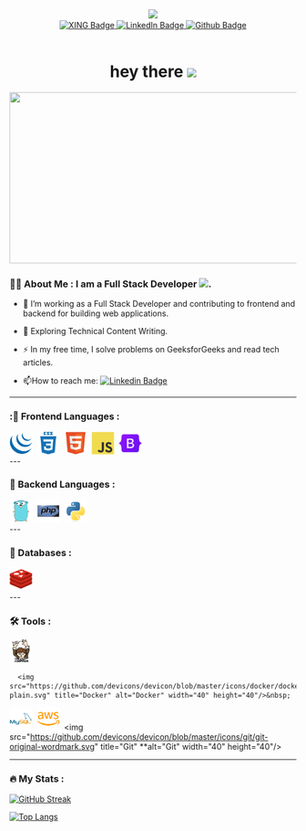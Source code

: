 <div id="header" align="center">
    <img src="https://media.giphy.com/media/M9gbBd9nbDrOTu1Mqx/giphy.gif" width="100"/>
</div>

<div id="badges" align="center">
  <a href="your-youtube-URL">
    <img src="https://img.shields.io/badge/Xing-black?style=for-the-badge&logo=xing&logoColor=white" alt="XING Badge"/>
  </a>
   <a href="your-linkedin-URL">
    <img src="https://img.shields.io/badge/LinkedIn-blue?style=for-the-badge&logo=linkedin&logoColor=white" alt="LinkedIn Badge"/>
  </a>
   <a href="your-youtube-URL">
    <img src="https://img.shields.io/badge/Github-black?style=for-the-badge&logo=github&logoColor=white" alt="Github Badge"/>
  </a>
    <br>
    
<img src="https://komarev.com/ghpvc/?username=pradeep-veera89&style=flat-square&color=blue" alt=""/>

</div>


<h1 align="center">
  hey there
  <img src="https://media.giphy.com/media/hvRJCLFzcasrR4ia7z/giphy.gif" width="30px"/>
</h1>


<div align="center">
  <img src="https://media.giphy.com/media/dWesBcTLavkZuG35MI/giphy.gif" width="600" height="300"/>
</div>

### :woman_technologist: About Me : I am a Full Stack Developer <img src="https://media.giphy.com/media/WUlplcMpOCEmTGBtBW/giphy.gif" width="30">.

- :telescope: I’m working as a Full Stack Developer and contributing to frontend and backend for building web applications.

- :seedling: Exploring Technical Content Writing.

- :zap: In my free time, I solve problems on GeeksforGeeks and read tech articles.

- :mailbox:How to reach me: [![Linkedin Badge](https://img.shields.io/badge/-PradeepVeera-blue?style=flat&logo=Linkedin&logoColor=white)](your-linkedin-url)
---

### ::1st_place_medal: Frontend Languages :
<div>
   <img src="https://github.com/devicons/devicon/blob/master/icons/jquery/jquery-original.svg" title="jQuery" alt="jQuery " width="40" height="40"/>&nbsp;
<img src="https://github.com/devicons/devicon/blob/master/icons/css3/css3-plain-wordmark.svg"  title="CSS3" alt="CSS" width="40" height="40"/>&nbsp;
  <img src="https://github.com/devicons/devicon/blob/master/icons/html5/html5-original.svg" title="HTML5" alt="HTML" width="40" height="40"/>&nbsp;
  <img src="https://github.com/devicons/devicon/blob/master/icons/javascript/javascript-original.svg" title="JavaScript" alt="JavaScript" width="40" height="40"/>&nbsp;
    <img src="https://github.com/devicons/devicon/blob/master/icons/bootstrap/bootstrap-original.svg" title="Bootstrap"  alt="Bootstrap" width="40" height="40"/>&nbsp;

</div>
---

### :2nd_place_medal: Backend Languages :
<div>
   <img src="https://github.com/devicons/devicon/blob/master/icons/go/go-original.svg" title="Go" alt="Go " width="40" height="40"/>&nbsp;
<img src="https://github.com/devicons/devicon/blob/master/icons/php/php-original.svg" title="PHP" alt="PHP " width="40" height="40"/>&nbsp;
<img src="https://github.com/devicons/devicon/blob/master/icons/python/python-original.svg" title="Python" alt="Python " width="40" height="40"/>&nbsp;
</div>
---

### :3rd_place_medal: Databases :
<div>
<img src="https://github.com/devicons/devicon/blob/master/icons/redis/redis-original.svg" title="Redis" alt="Redis " width="40" height="40"/>&nbsp;

</div>
---

### :hammer_and_wrench: Tools :
<div>
  <img src="https://github.com/devicons/devicon/blob/master/icons/composer/composer-original.svg" title="Composer" alt="Composer " width="40" height="40"/>&nbsp;
      
      <img src="https://github.com/devicons/devicon/blob/master/icons/docker/docker-plain.svg" title="Docker" alt="Docker" width="40" height="40"/>&nbsp;
  
  <img src="https://github.com/devicons/devicon/blob/master/icons/mysql/mysql-original-wordmark.svg" title="MySQL"  alt="MySQL" width="40" height="40"/>&nbsp;
  <img src="https://github.com/devicons/devicon/blob/master/icons/amazonwebservices/amazonwebservices-plain-wordmark.svg" title="AWS" alt="AWS" width="40" height="40"/>&nbsp;
  <img src="https://github.com/devicons/devicon/blob/master/icons/git/git-original-wordmark.svg" title="Git" **alt="Git" width="40" height="40"/>
</div>

---

### :fire: My Stats :

[![GitHub Streak](http://github-readme-streak-stats.herokuapp.com?user=pradeep-veera89&hide_border=true&border_radius=5)](https://git.io/streak-stats)
   
[![Top Langs](https://github-readme-stats.vercel.app/api/top-langs/?username=pradeep-veera89&layout=compact)](https://github.com/anuraghazra/github-readme-stats)

